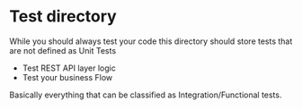 # Test directory

While you should always test your code this directory should store tests that are not defined as Unit Tests

- Test REST API layer logic
- Test your business Flow

Basically everything that can be classified as Integration/Functional tests.